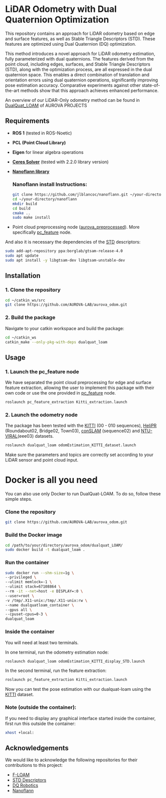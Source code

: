 
# LiDAR Odometry with Dual Quaternion Optimization

This repository contains an approach for LiDAR odometry based on edge and surface features, as well as Stable Triangle Descriptors (STD). These features are optimized using Dual Quaternion (DQ) optimization.

This method introduces a novel approach for LiDAR odometry estimation, fully parameterized with dual quaternions. The features derived from the point cloud, including edges, surfaces, and Stable Triangle Descriptors (STD), along with the optimization process, are all expressed in the dual quaternion space. This enables a direct combination of translation and orientation errors using dual quaternion operations, significantly improving pose estimation accuracy. Comparative experiments against other state-of-the-art methods show that this approach achieves enhanced performance.

An overview of our LiDAR-Only odometry method can be found in [DualQuat_LOAM](https://aurova-projects.github.io/dualquat_loam/) of AUROVA PROJECTS

## Requirements

- **ROS 1** (tested in ROS-Noetic)
- **PCL (Point Cloud Library)**
- **Eigen** for linear algebra operations
- **[Ceres Solver](http://ceres-solver.org/)** (tested with 2.2.0 library version)
- **[Nanoflann library](https://github.com/jlblancoc/nanoflann)**

    ### Nanoflann install Instructions:
    ```bash
    git clone https://github.com/jlblancoc/nanoflann.git ~/your-directory/nanoflann
    cd ~/your-directory/nanoflann
    mkdir build 
    cd build
    cmake .. 
    sudo make install
    ```
        
- Point cloud preprocessing node ([aurova_preprocessed](https://github.com/AUROVA-LAB/aurova_preprocessed)). More specifically [pc_feature](https://github.com/AUROVA-LAB/aurova_preprocessed/tree/master/pc_features) node.

And also it is necessary the dependencies of the [STD]((https://github.com/hku-mars/STD)) descriptors:

```bash
sudo add-apt-repository ppa:borglab/gtsam-release-4.0
sudo apt update 
sudo apt install -y libgtsam-dev libgtsam-unstable-dev
```
## Installation

### 1. Clone the repository

```bash
cd ~/catkin_ws/src
git clone https://github.com/AUROVA-LAB/aurova_odom.git

```

### 2. Build the package

Navigate to your catkin workspace and build the package:

```bash
cd ~/catkin_ws
catkin_make --only-pkg-with-deps dualquat_loam
```

## Usage

### 1. Launch the pc_feature node

We have separated the point cloud preprocessing for edge and surface feature extraction, allowing the user to implement this package with their own code or use the one provided in [pc_feature](https://github.com/AUROVA-LAB/aurova_preprocessed/tree/master/pc_features) node.

```bash
roslaunch pc_feature_extraction Kitti_extraction.launch
```

### 2. Launch the odometry node

The package has been tested with the [KITTI](https://www.cvlibs.net/datasets/kitti/raw_data.php) (00 - 010 sequences), [HeliPR](https://sites.google.com/view/heliprdataset) (Roundabout02, Bridge02, Town03), [conSLAM](https://github.com/mac137/ConSLAM/tree/main) (sequence02) and [NTU-VIRAL](https://ntu-aris.github.io/ntu_viral_dataset/)(eee03) datasets.

```bash
roslaunch dualquat_loam odomEstimation_KITTI_dataset.launch
```
Make sure the parameters and topics are correctly set according to your LiDAR sensor and point cloud input.

# Docker is all you need

You can also use only Docker to run DualQuat-LOAM. To do so, follow these simple steps.

### Clone the repository

```bash
git clone https://github.com/AUROVA-LAB/aurova_odom.git
```

### Build the Docker image

```bash
cd /path/to/your/directory/aurova_odom/dualquat_LOAM/
sudo docker build -t dualquat_loam .
```

### Run the container

```bash
sudo docker run --shm-size=1g \
--privileged \
--ulimit memlock=-1 \
--ulimit stack=67108864 \
--rm -it --net=host -e DISPLAY=:0 \
--user=root \
-v /tmp/.X11-unix:/tmp/.X11-unix:rw \
--name dualquatloam_container \
--gpus all \
--cpuset-cpus=0-3 \
dualquat_loam
```

### Inside the container

You will need at least two terminals.

In one terminal, run the odometry estimation node:

```bash
roslaunch dualquat_loam odomEstimation_KITTI_display_STD.launch
```

In the second terminal, run the feature extraction:

```bash
roslaunch pc_feature_extraction Kitti_extraction.launch
```

Now you can test the pose estimation with our dualquat-loam using the [KITTI](https://www.cvlibs.net/datasets/kitti/raw_data.php) dataset.

### Note (outside the container):

If you need to display any graphical interface started inside the container, first run this outside the container:

```bash
xhost +local:
```
## Acknowledgements

We would like to acknowledge the following repositories for their contributions to this project:

- [F-LOAM](https://github.com/wh200720041/floam)
- [STD Descriptors](https://github.com/hku-mars/STD)
- [DQ Robotics](https://github.com/dqrobotics)
- [Nanoflann](https://github.com/jlblancoc/nanoflann)
